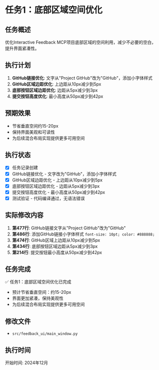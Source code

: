 # 任务1：底部区域空间优化

## 任务概述
优化Interactive Feedback MCP项目底部区域的空间利用，减少不必要的空白，提升界面紧凑性。

## 执行计划
1. **GitHub链接优化**: 文字从"Project GitHub"改为"GitHub"，添加小字体样式
2. **GitHub区域边距优化**: 上边距从10px减少到5px  
3. **底部按钮区域边距优化**: 边距从5px减少到3px
4. **提交按钮高度优化**: 最小高度从50px减少到42px

## 预期效果
- 节省垂直空间约15-20px
- 保持界面美观和可读性
- 为后续混合布局实现提供更多可用空间

## 执行状态
- [x] 任务记录创建
- [x] GitHub链接优化 - 文字改为"GitHub"，添加小字体样式
- [x] GitHub区域边距优化 - 上边距从10px减少到5px
- [x] 底部按钮区域边距优化 - 边距从5px减少到3px
- [x] 提交按钮高度优化 - 最小高度从50px减少到42px
- [x] 测试验证 - 代码编译通过，无语法错误

## 实际修改内容
1. **第477行**: GitHub链接文字从"Project GitHub"改为"GitHub"
2. **第486行**: 添加GitHub链接小字体样式 `font-size: 10pt; color: #888888;`
3. **第474行**: GitHub区域上边距从10px减少到5px
4. **第434行**: 底部按钮区域边距从5px减少到3px
5. **第214行**: 提交按钮最小高度从50px减少到42px

## 任务完成
✅ 任务1：底部区域空间优化已完成
- 预计节省垂直空间：约15-20px
- 界面更加紧凑，保持美观性
- 为后续混合布局实现提供更多可用空间

## 修改文件
- `src/feedback_ui/main_window.py`

## 执行时间
开始时间: 2024年12月

